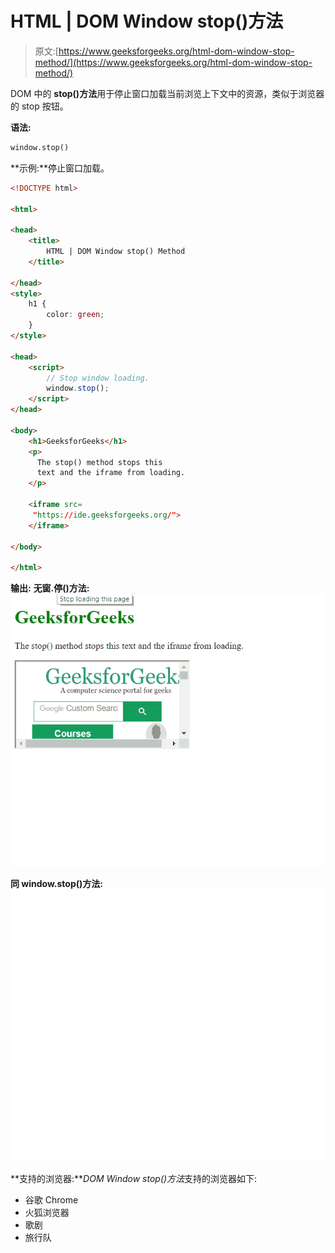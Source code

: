 # HTML | DOM Window stop()方法

> 原文:[https://www.geeksforgeeks.org/html-dom-window-stop-method/](https://www.geeksforgeeks.org/html-dom-window-stop-method/)

DOM 中的 **stop()方法**用于停止窗口加载当前浏览上下文中的资源，类似于浏览器的 stop 按钮。

**语法:**

```html
window.stop()
```

**示例:**停止窗口加载。

```html
<!DOCTYPE html>

<html>

<head>
    <title>
        HTML | DOM Window stop() Method
    </title>

</head>
<style>
    h1 {
        color: green;
    }
</style>

<head>
    <script>
        // Stop window loading.
        window.stop();
    </script>
</head>

<body>
    <h1>GeeksforGeeks</h1>
    <p>
      The stop() method stops this
      text and the iframe from loading.
    </p>

    <iframe src=
     "https://ide.geeksforgeeks.org/">
    </iframe>

</body>

</html>
```

**输出:**
**无窗.停()方法:**
![](img/9c7970d995457858a36d532126f91af3.png)

**同 window.stop()方法:**
![](img/8c7c1c4fecc5967a2d2bcde3c44c1f11.png)

**支持的浏览器:***DOM Window stop()方法*支持的浏览器如下:

*   谷歌 Chrome
*   火狐浏览器
*   歌剧
*   旅行队